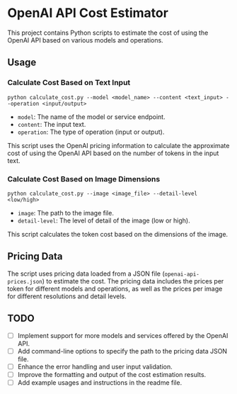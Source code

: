 # OpenAI API Cost Estimator

This project contains Python scripts to estimate the cost of using the OpenAI API based on various models and operations.

## Usage

### Calculate Cost Based on Text Input

```
python calculate_cost.py --model <model_name> --content <text_input> --operation <input/output>
```

- `model`: The name of the model or service endpoint.
- `content`: The input text.
- `operation`: The type of operation (input or output).

This script uses the OpenAI pricing information to calculate the approximate cost of using the OpenAI API based on the number of tokens in the input text.

### Calculate Cost Based on Image Dimensions

```
python calculate_cost.py --image <image_file> --detail-level <low/high>
```

- `image`: The path to the image file.
- `detail-level`: The level of detail of the image (low or high).

This script calculates the token cost based on the dimensions of the image.

## Pricing Data

The script uses pricing data loaded from a JSON file (`openai-api-prices.json`) to estimate the cost. The pricing data includes the prices per token for different models and operations, as well as the prices per image for different resolutions and detail levels.

## TODO

- [ ] Implement support for more models and services offered by the OpenAI API.
- [ ] Add command-line options to specify the path to the pricing data JSON file.
- [ ] Enhance the error handling and user input validation.
- [ ] Improve the formatting and output of the cost estimation results.
- [ ] Add example usages and instructions in the readme file.
